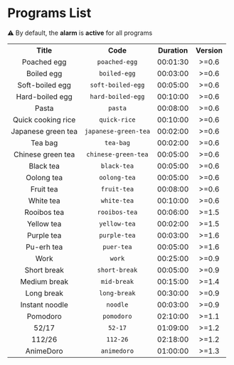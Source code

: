 # Programs List

⚠️ By default, the **alarm** is **active** for all programs

<table>
	<tr align="center">
		<th>Title</th>
		<th>Code</th>
		<th>Duration</th>
		<th>Version</th>
	</tr>
	<tr align="center">
		<td>Poached egg</td>
		<td><code>poached-egg</code></td>
		<td>00:01:30</td>
		<td>>=0.6</td>
	</tr>
	<tr align="center">
		<td>Boiled egg</td>
		<td><code>boiled-egg</code></td>
		<td>00:03:00</td>
		<td>>=0.6</td>
	</tr>
	<tr align="center">
		<td>Soft-boiled egg</td>
		<td><code>soft-boiled-egg</code></td>
		<td>00:05:00</td>
		<td>>=0.6</td>
	</tr>
	<tr align="center">
		<td>Hard-boiled egg</td>
		<td><code>hard-boiled-egg</code></td>
		<td>00:10:00</td>
		<td>>=0.6</td>
	</tr>
	<tr align="center">
		<td>Pasta</td>
		<td><code>pasta</code></td>
		<td>00:08:00</td>
		<td>>=0.6</td>
	</tr>
	<tr align="center">
		<td>Quick cooking rice</td>
		<td><code>quick-rice</code></td>
		<td>00:10:00</td>
		<td>>=0.6</td>
	</tr>
	<tr align="center">
		<td>Japanese green tea</td>
		<td><code>japanese-green-tea</code></td>
		<td>00:02:00</td>
		<td>>=0.6</td>
	</tr>
	<tr align="center">
		<td>Tea bag</td>
		<td><code>tea-bag</code></td>
		<td>00:02:00</td>
		<td>>=0.6</td>
	</tr>
	<tr align="center">
		<td>Chinese green tea</td>
		<td><code>chinese-green-tea</code></td>
		<td>00:05:00</td>
		<td>>=0.6</td>
	</tr>
	<tr align="center">
		<td>Black tea</td>
		<td><code>black-tea</code></td>
		<td>00:05:00</td>
		<td>>=0.6</td>
	</tr>
	<tr align="center">
		<td>Oolong tea</td>
		<td><code>oolong-tea</code></td>
		<td>00:05:00</td>
		<td>>=0.6</td>
	</tr>
	<tr align="center">
		<td>Fruit tea</td>
		<td><code>fruit-tea</code></td>
		<td>00:08:00</td>
		<td>>=0.6</td>
	</tr>
	<tr align="center">
		<td>White tea</td>
		<td><code>white-tea</code></td>
		<td>00:10:00</td>
		<td>>=0.6</td>
	</tr>
	<tr align="center">
		<td>Rooibos tea</td>
		<td><code>rooibos-tea</code></td>
		<td>00:06:00</td>
		<td>>=1.5</td>
	</tr>
	<tr align="center">
		<td>Yellow tea</td>
		<td><code>yellow-tea</code></td>
		<td>00:02:00</td>
		<td>>=1.5</td>
	</tr>
	<tr align="center">
		<td>Purple tea</td>
		<td><code>purple-tea</code></td>
		<td>00:03:00</td>
		<td>>=1.6</td>
	</tr>
	<tr align="center">
		<td>Pu-erh tea</td>
		<td><code>puer-tea</code></td>
		<td>00:05:00</td>
		<td>>=1.6</td>
	</tr>
	<tr align="center">
		<td>Work</td>
		<td><code>work</code></td>
		<td>00:25:00</td>
		<td>>=0.9</td>
	</tr>
	<tr align="center">
		<td>Short break</td>
		<td><code>short-break</code></td>
		<td>00:05:00</td>
		<td>>=0.9</td>
	</tr>
	<tr align="center">
		<td>Medium break</td>
		<td><code>mid-break</code></td>
		<td>00:15:00</td>
		<td>>=1.4</td>
	</tr>
	<tr align="center">
		<td>Long break</td>
		<td><code>long-break</code></td>
		<td>00:30:00</td>
		<td>>=0.9</td>
	</tr>
	<tr align="center">
		<td>Instant noodle</td>
		<td><code>noodle</code></td>
		<td>00:03:00</td>
		<td>>=0.9</td>
	</tr>
	<tr align="center">
		<td>Pomodoro</td>
		<td><code>pomodoro</code></td>
		<td>02:10:00</td>
		<td>>=1.1</td>
	</tr>
	<tr align="center">
		<td>52/17</td>
		<td><code>52-17</code></td>
		<td>01:09:00</td>
		<td>>=1.2</td>
	</tr>
	<tr align="center">
		<td>112/26</td>
		<td><code>112-26</code></td>
		<td>02:18:00</td>
		<td>>=1.2</td>
	</tr>
	<tr align="center">
		<td>AnimeDoro</td>
		<td><code>animedoro</code></td>
		<td>01:00:00</td>
		<td>>=1.3</td>
	</tr>
</table>



